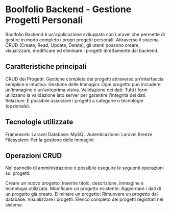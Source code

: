 # Boolfolio Backend - Gestione Progetti Personali

Boolfolio Backend è un'applicazione sviluppata con Laravel che permette di gestire in modo completo i propri progetti personali. Attraverso il sistema CRUD (Create, Read, Update, Delete), gli utenti possono creare, visualizzare, modificare ed eliminare i progetti direttamente dal backend.

## Caratteristiche principali

CRUD dei Progetti: Gestione completa dei progetti attraverso un'interfaccia semplice e intuitiva.
Gestione delle Immagini: Ogni progetto può includere un'immagine o un'anteprima visiva.
Validazione dei dati: Tutti i form utilizzano la validazione lato server per garantire l'integrità dei dati.
Relazioni: È possibile associare i progetti a categorie o tecnologie (opzionale).

## Tecnologie utilizzate
Framework: Laravel 
Database: MySQL
Autenticazione: Laravel Breeze
Filesystem: Per la gestione delle immagini

## Operazioni CRUD
Nel pannello di amministrazione è possibile eseguire le seguenti operazioni sui progetti:

Creare un nuovo progetto: Inserire titolo, descrizione, immagine e tecnologia utilizzata.
Modificare un progetto esistente: Aggiornare i dati di un progetto già creato.
Eliminare un progetto: Rimuovere un progetto dal database.
Visualizzare i progetti: Elenco completo dei progetti registrati nel sistema.
